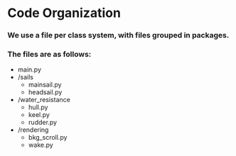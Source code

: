 # Code Organization

### We use a file per class system, with files grouped in packages. <br>
### The files are as follows:

- main.py
- /sails
    - mainsail.py
    - headsail.py
- /water_resistance
    - hull.py
    - keel.py
    - rudder.py
- /rendering
    - bkg_scroll.py
    - wake.py
